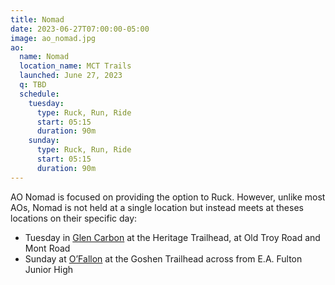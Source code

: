 ```yaml
---
title: Nomad
date: 2023-06-27T07:00:00-05:00
image: ao_nomad.jpg
ao:
  name: Nomad
  location_name: MCT Trails
  launched: June 27, 2023
  q: TBD
  schedule:
    tuesday:
      type: Ruck, Run, Ride
      start: 05:15
      duration: 90m
    sunday:
      type: Ruck, Run, Ride
      start: 05:15
      duration: 90m
---
```

AO Nomad is focused on providing the option to Ruck.
However, unlike most AOs, Nomad is not held at a single location but instead meets at theses locations on their specific day:

* Tuesday in [Glen Carbon](https://goo.gl/maps/jFHs7n4gkDgeAtq97) at the Heritage Trailhead, at Old Troy Road and Mont Road
* Sunday at [O’Fallon](https://goo.gl/maps/JQhFPwAVBya71Qac8) at the Goshen Trailhead across from E.A. Fulton Junior High
